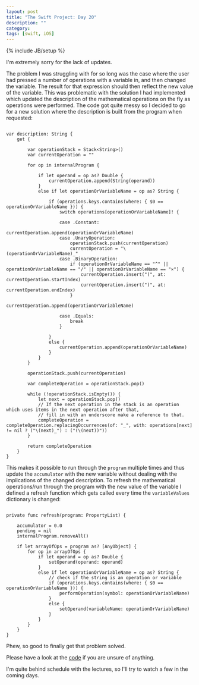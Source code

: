 ```yaml
---
layout: post
title: "The Swift Project: Day 20"
description: ""
category:
tags: [swift, iOS]
---
```


{% include JB/setup %}

I'm extremely sorry for the lack of updates.

The problem I was struggling with for so long was the case where the user had pressed a number of operations with a variable in, and then changed the variable. The result for that expression should then reflect the new value of the variable. This was problematic with the solution I had implemented which updated the description of the mathematical operations on the fly as operations were performed. The code got quite messy so I decided to go for a new solution where the description is built from the program when requested:

```

var description: String {
    get {

        var operationStack = Stack<String>()
        var currentOperation = ""

        for op in internalProgram {

            if let operand = op as? Double {
                currentOperation.append(String(operand))
            }
            else if let operationOrVariableName = op as? String {

                if (operations.keys.contains(where: { $0 == operationOrVariableName })) {
                    switch operations[operationOrVariableName]! {

                    case .Constant:
                        currentOperation.append(operationOrVariableName)
                    case .UnaryOperation:
                        operationStack.push(currentOperation)
                        currentOperation = "\(operationOrVariableName)_"
                    case .BinaryOperation:
                        if (operationOrVariableName == "^" || operationOrVariableName == "/" || operationOrVariableName == "⨯") {
                            currentOperation.insert("(", at: currentOperation.startIndex)
                            currentOperation.insert(")", at: currentOperation.endIndex)
                        }
                        currentOperation.append(operationOrVariableName)

                    case .Equals:
                        break
                    }

                }
                else {
                    currentOperation.append(operationOrVariableName)
                }
            }
        }

        operationStack.push(currentOperation)

        var completeOperation = operationStack.pop()

        while (!operationStack.isEmpty()) {
            let next = operationStack.pop()
            // If the next operation in the stack is an operation which uses items in the next operation after that,
            // fill in with an underscore make a reference to that.
            completeOperation = completeOperation.replacingOccurrences(of: "_", with: operations[next] != nil ? ("\(next)_") : ("(\(next))"))
        }

        return completeOperation
    }
}

```

This makes it possible to run through the `program` multiple times and thus update the `accumulator` with the new variable without dealing with the implications of the changed description. To refresh the mathematical operations/run through the program with the new value of the variable I defined a refresh function which gets called every time the `variableValues` dictionary is changed:

```

private func refresh(program: PropertyList) {

    accumulator = 0.0
    pending = nil
    internalProgram.removeAll()

    if let arrayOfOps = program as? [AnyObject] {
        for op in arrayOfOps {
            if let operand = op as? Double {
                setOperand(operand: operand)
            }
            else if let operationOrVariableName = op as? String {
                // check if the string is an operation or variable
                if (operations.keys.contains(where: { $0 == operationOrVariableName })) {
                    performOperation(symbol: operationOrVariableName)
                }
                else {
                    setOperand(variableName: operationOrVariableName)
                }
            }
        }
    }        
}

```

Phew, so good to finally get that problem solved.



Please have a look at the <a href="https://github.com/simengangstad/The-Swift-Project" target="_blank">code</a> if you are unsure of anything.

I'm quite behind schedule with the lectures, so I'll try to watch a few in the coming days.
